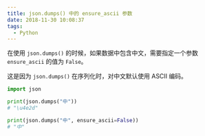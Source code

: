 ```yaml
---
title: json.dumps() 中的 ensure_ascii 参数
date: 2018-11-30 10:08:37
tags:
  - Python
---
```


在使用 `json.dumps()` 的时候，如果数据中包含中文，需要指定一个参数 `ensure_ascii` 的值为 `False`。

这是因为 `json.dumps()` 在序列化时，对中文默认使用 ASCII 编码。

```python
import json

print(json.dumps("中"))
# "\u4e2d"

print(json.dumps("中", ensure_ascii=False))
# "中"
```
